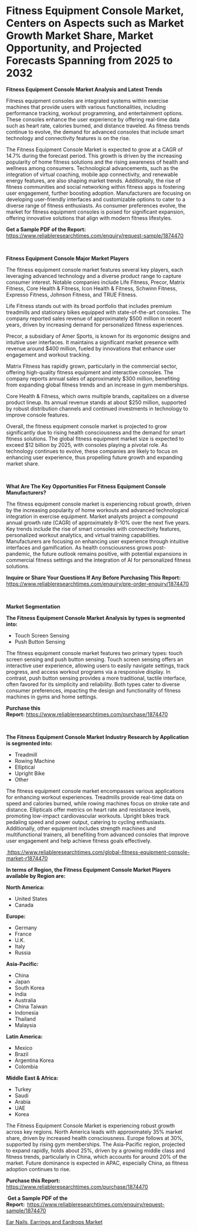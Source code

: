 <p><h1>Fitness Equipment Console Market, Centers on Aspects such as Market Growth Market Share, Market Opportunity, and Projected Forecasts Spanning from 2025 to 2032</h1></p><p><strong>Fitness Equipment Console Market Analysis and Latest Trends</strong></p>
<p><p>Fitness equipment consoles are integrated systems within exercise machines that provide users with various functionalities, including performance tracking, workout programming, and entertainment options. These consoles enhance the user experience by offering real-time data such as heart rate, calories burned, and distance traveled. As fitness trends continue to evolve, the demand for advanced consoles that include smart technology and connectivity features is on the rise.</p><p>The Fitness Equipment Console Market is expected to grow at a CAGR of 14.7% during the forecast period. This growth is driven by the increasing popularity of home fitness solutions and the rising awareness of health and wellness among consumers. Technological advancements, such as the integration of virtual coaching, mobile app connectivity, and renewable energy features, are also shaping market trends. Additionally, the rise of fitness communities and social networking within fitness apps is fostering user engagement, further boosting adoption. Manufacturers are focusing on developing user-friendly interfaces and customizable options to cater to a diverse range of fitness enthusiasts. As consumer preferences evolve, the market for fitness equipment consoles is poised for significant expansion, offering innovative solutions that align with modern fitness lifestyles.</p></p>
<p><strong>Get a Sample PDF of the Report:&nbsp;</strong> <a href="https://www.reliableresearchtimes.com/enquiry/request-sample/1874470?utm_campaign=2189&utm_medium=2&utm_source=Github&utm_content=ia&utm_term=10022025&utm_id=fitness-equipment-console">https://www.reliableresearchtimes.com/enquiry/request-sample/1874470</a></p>
<p>&nbsp;</p>
<p><strong>Fitness Equipment Console Major Market Players</strong></p>
<p><p>The fitness equipment console market features several key players, each leveraging advanced technology and a diverse product range to capture consumer interest. Notable companies include Life Fitness, Precor, Matrix Fitness, Core Health & Fitness, Icon Health & Fitness, Schwinn Fitness, Expresso Fitness, Johnson Fitness, and TRUE Fitness. </p><p>Life Fitness stands out with its broad portfolio that includes premium treadmills and stationary bikes equipped with state-of-the-art consoles. The company reported sales revenue of approximately $500 million in recent years, driven by increasing demand for personalized fitness experiences. </p><p>Precor, a subsidiary of Amer Sports, is known for its ergonomic designs and intuitive user interfaces. It maintains a significant market presence with revenue around $400 million, fueled by innovations that enhance user engagement and workout tracking.</p><p>Matrix Fitness has rapidly grown, particularly in the commercial sector, offering high-quality fitness equipment and interactive consoles. The company reports annual sales of approximately $300 million, benefiting from expanding global fitness trends and an increase in gym memberships.</p><p>Core Health & Fitness, which owns multiple brands, capitalizes on a diverse product lineup. Its annual revenue stands at about $250 million, supported by robust distribution channels and continued investments in technology to improve console features.</p><p>Overall, the fitness equipment console market is projected to grow significantly due to rising health consciousness and the demand for smart fitness solutions. The global fitness equipment market size is expected to exceed $12 billion by 2025, with consoles playing a pivotal role. As technology continues to evolve, these companies are likely to focus on enhancing user experience, thus propelling future growth and expanding market share.</p></p>
<p>&nbsp;</p>
<p><strong>What Are The Key Opportunities For Fitness Equipment Console Manufacturers?</strong></p>
<p><p>The fitness equipment console market is experiencing robust growth, driven by the increasing popularity of home workouts and advanced technological integration in exercise equipment. Market analysts project a compound annual growth rate (CAGR) of approximately 8-10% over the next five years. Key trends include the rise of smart consoles with connectivity features, personalized workout analytics, and virtual training capabilities. Manufacturers are focusing on enhancing user experience through intuitive interfaces and gamification. As health consciousness grows post-pandemic, the future outlook remains positive, with potential expansions in commercial fitness settings and the integration of AI for personalized fitness solutions.</p></p>
<p><strong>Inquire or Share Your Questions If Any Before Purchasing This Report:</strong> <a href="https://www.reliableresearchtimes.com/enquiry/pre-order-enquiry/1874470?utm_campaign=2189&utm_medium=2&utm_source=Github&utm_content=ia&utm_term=10022025&utm_id=fitness-equipment-console">https://www.reliableresearchtimes.com/enquiry/pre-order-enquiry/1874470</a></p>
<p>&nbsp;</p>
<p><strong>Market Segmentation</strong></p>
<p><strong>The Fitness Equipment Console Market Analysis by types is segmented into:</strong></p>
<p><ul><li>Touch Screen Sensing</li><li>Push Button Sensing</li></ul></p>
<p><p>The fitness equipment console market features two primary types: touch screen sensing and push button sensing. Touch screen sensing offers an interactive user experience, allowing users to easily navigate settings, track progress, and access workout programs via a responsive display. In contrast, push button sensing provides a more traditional, tactile interface, often favored for its simplicity and reliability. Both types cater to diverse consumer preferences, impacting the design and functionality of fitness machines in gyms and home settings.</p></p>
<p><strong>Purchase this Report:&nbsp;</strong><a href="https://www.reliableresearchtimes.com/purchase/1874470?utm_campaign=2189&utm_medium=2&utm_source=Github&utm_content=ia&utm_term=10022025&utm_id=fitness-equipment-console">https://www.reliableresearchtimes.com/purchase/1874470</a></p>
<p>&nbsp;</p>
<p><strong>The Fitness Equipment Console Market Industry Research by Application is segmented into:</strong></p>
<p><ul><li>Treadmill</li><li>Rowing Machine</li><li>Elliptical</li><li>Upright Bike</li><li>Other</li></ul></p>
<p><p>The fitness equipment console market encompasses various applications for enhancing workout experiences. Treadmills provide real-time data on speed and calories burned, while rowing machines focus on stroke rate and distance. Ellipticals offer metrics on heart rate and resistance levels, promoting low-impact cardiovascular workouts. Upright bikes track pedaling speed and power output, catering to cycling enthusiasts. Additionally, other equipment includes strength machines and multifunctional trainers, all benefiting from advanced consoles that improve user engagement and help achieve fitness goals effectively.</p></p>
<p><a href="https://www.reliableresearchtimes.com/global-fitness-equipment-console-market-r1874470?utm_campaign=2189&utm_medium=2&utm_source=Github&utm_content=ia&utm_term=10022025&utm_id=fitness-equipment-console">&nbsp;https://www.reliableresearchtimes.com/global-fitness-equipment-console-market-r1874470</a></p>
<p><strong>In terms of Region, the Fitness Equipment Console Market Players available by Region are:</strong></p>
<p>
    <p> <strong> North America: </strong>
        <ul>
            <li>United States</li>
            <li>Canada</li>
        </ul>
        </p> 
    <p> <strong> Europe: </strong>
        <ul>
            <li>Germany</li>
            <li>France</li>
            <li>U.K.</li>
            <li>Italy</li>
            <li>Russia</li>
        </ul>
        </p> 
    <p> <strong> Asia-Pacific: </strong>
        <ul>
            <li>China</li>
            <li>Japan</li>
            <li>South Korea</li>
            <li>India</li>
            <li>Australia</li>
            <li>China Taiwan</li>
            <li>Indonesia</li>
            <li>Thailand</li>
            <li>Malaysia</li>
        </ul>
        </p> 
    <p> <strong> Latin America: </strong>
        <ul>
            <li>Mexico</li>
            <li>Brazil</li>
            <li>Argentina Korea</li>
            <li>Colombia</li>
        </ul>
        </p> 
    <p> <strong> Middle East & Africa: </strong>
        <ul>
            <li>Turkey</li>
            <li>Saudi</li>
            <li>Arabia</li>
            <li>UAE</li>
            <li>Korea</li>
        </ul>
    </p>
    </p>
<p><p>The Fitness Equipment Console Market is experiencing robust growth across key regions. North America leads with approximately 35% market share, driven by increased health consciousness. Europe follows at 30%, supported by rising gym memberships. The Asia-Pacific region, projected to expand rapidly, holds about 25%, driven by a growing middle class and fitness trends, particularly in China, which accounts for around 20% of the market. Future dominance is expected in APAC, especially China, as fitness adoption continues to rise.</p></p>
<p><strong>Purchase this Report: </strong><a href="https://www.reliableresearchtimes.com/purchase/1874470?utm_campaign=2189&utm_medium=2&utm_source=Github&utm_content=ia&utm_term=10022025&utm_id=fitness-equipment-console">https://www.reliableresearchtimes.com/purchase/1874470</a></p>
<p>&nbsp;<strong>Get a Sample PDF of the Report:&nbsp;&nbsp;</strong><a href="https://www.reliableresearchtimes.com/enquiry/request-sample/1874470?utm_campaign=2189&utm_medium=2&utm_source=Github&utm_content=ia&utm_term=10022025&utm_id=fitness-equipment-console">https://www.reliableresearchtimes.com/enquiry/request-sample/1874470</a></p>
<p><strong></strong></p>
<p><p><a href="https://github.com/NargisHussain75/Market-Research-Report-List-1/blob/main/ear-nails-earrings-and-eardrops-market.md?utm_campaign=2189&utm_medium=2&utm_source=Github&utm_content=ia&utm_term=10022025&utm_id=fitness-equipment-console">Ear Nails, Earrings and Eardrops Market</a></p></p>